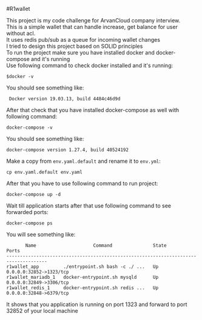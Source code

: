 #R1wallet

This project is my code challenge for ArvanCloud company interview.<br>
This is a simple wallet that can handle increase, get balance for user without acl.<br>
It uses redis pub/sub as a queue for incoming wallet changes<br>
I tried to design this project based on SOLID principles<br>
To run the project make sure you have installed docker and docker-compose and it's running<br>
Use following command to check docker installed and it's running:
``` shell script
$docker -v
```
You should see something like:
``` shell script
 Docker version 19.03.13, build 4484c46d9d
```

After that check that you have installed docker-compose as well with following command:
```shell script
docker-compose -v
```
You should see something like:
``` shell script
docker-compose version 1.27.4, build 40524192
```

Make a copy from `env.yaml.default` and rename it to `env.yml`:
```shell script
cp env.yaml.default env.yaml
```

After that you have to use following command to run project:
```shell script
docker-compose up -d
```

Wait till application starts after that use following command to see forwarded ports:
```shell script
docker-compose ps
```
You will see something like:
```shell script
       Name                     Command               State            Ports         
-------------------------------------------------------------------------------------
r1wallet_app         ./entrypoint.sh bash -c ./ ...   Up      0.0.0.0:32852->1323/tcp
r1wallet_mariadb_1   docker-entrypoint.sh mysqld      Up      0.0.0.0:32849->3306/tcp
r1wallet_redis_1     docker-entrypoint.sh redis ...   Up      0.0.0.0:32848->6379/tcp

```

It shows that you application is running on port 1323 and forward to port 32852 of your local machine<br>
